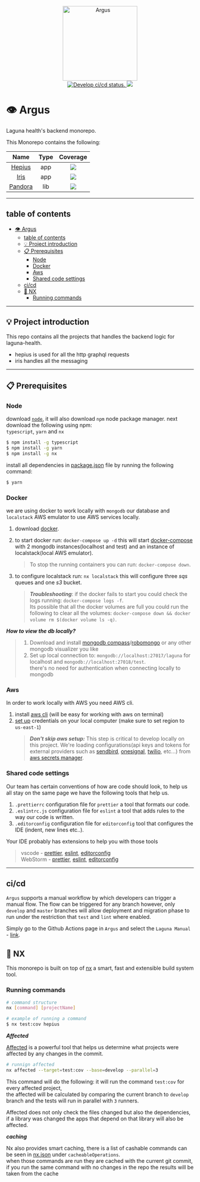 <p align="center">
  <a href="https://en.wikipedia.org/wiki/Argus_Panoptes" target="blank">
    <img src="https://media.gettyimages.com/photos/mercury-argus-and-io-14921494-found-in-the-collection-of-appartamenti-picture-id1195082483?s=2048x2048" 
      height="200" 
      alt="Argus" />
  </a><br/>
    <a href="https://github.com/LagunaHealth/argus/actions">
    <img src="https://github.com/LagunaHealth/argus/workflows/Laguna%20Auto/badge.svg" alt="Develop ci/cd status." />
  </a>
  <a href="https://github.com/LagunaHealth/argus/contributors" alt="Contributors">
    <img src="https://img.shields.io/github/contributors/badges/shields" />
  </a>
</p>

# 👁 Argus

Laguna health's backend monorepo.

This Monorepo contains the following:

<div align=“center”>

|          Name           | Type |                                                                                                          Coverage                                                                                                           |
| :---------------------: | :--: | :-------------------------------------------------------------------------------------------------------------------------------------------------------------------------------------------------------------------------: |
|  [Hepius](apps/hepius)  | app  | <a href="https://laguna-health-coverage.s3.amazonaws.com/hepius/develop/lcov-report/index.html" alt="lines"><img src="https://laguna-health-coverage.s3.amazonaws.com/hepius/develop/badge-lines.svg?branch=develop" /></a> |
|    [Iris](apps/iris)    | app  |   <a href="https://laguna-health-coverage.s3.amazonaws.com/iris/develop/lcov-report/index.html" alt="lines"><img src="https://laguna-health-coverage.s3.amazonaws.com/iris/develop/badge-lines.svg?branch=develop" /></a>   |
| [Pandora](libs/pandora) | lib  | <a href="https://laguna-health-coverage.s3.amazonaws.com/pandora/master/lcov-report/index.html" alt="lines"><img src="https://laguna-health-coverage.s3.amazonaws.com/pandora/master/badge-lines.svg?branch=master" /></a>  |

</div>

---

## table of contents

- [👁 Argus](#-argus)
  - [table of contents](#table-of-contents)
  - [💡 Project introduction](#-project-introduction)
  - [📋 Prerequisites](#-prerequisites)
    - [Node](#node)
    - [Docker](#docker)
    - [Aws](#aws)
    - [Shared code settings](#shared-code-settings)
  - [ci/cd](#cicd)
  - [🐬 NX](#-nx)
    - [Running commands](#running-commands)

---

## 💡 Project introduction

This repo contains all the projects that handles the backend logic for laguna-health.

- hepius is used for all the http graphql requests
- iris handles all the messaging

---

## 📋 Prerequisites

### Node

download [`node`](https://nodejs.org/en/download/), it will also download `npm` node package manager.
next download the following using npm:<br/>
`typescript`, `yarn` and `nx`

```bash
$ npm install -g typescript
$ npm install -g yarn
$ npm install -g nx
```

install all dependencies in [package.json](./package.json) file by running the following command:

```bash
$ yarn
```

### Docker

we are using docker to work locally with `mongodb` our database and `localstack` AWS emulator to use AWS services locally.

1. download [docker](https://docs.docker.com/get-docker/).
2. to start docker run: `docker-compose up -d` this will start [docker-compose](./docker-compose.yml) with 2 mongodb instances(localhost and test) and an instance of localstack(local AWS emulator).
   > To stop the running containers you can run: `docker-compose down`.<br/>
3. to configure localstack run: `nx localstack` this will configure three _sqs_ queues and one _s3_ bucket.

   > **_Troubleshooting_**: if the docker fails to start you could check the logs running: `docker-compose logs -f`.<br/>
   > Its possible that all the docker volumes are full you could run the following to clear all the volumes: `docker-compose down && docker volume rm $(docker volume ls -q)`.

**_How to view the db locally?_**

> 1. Download and install [mongodb compass](https://www.mongodb.com/try/download/compass)/[robomongo](https://robomongo.org/download) or any other mongodb visualizer you like
> 2. Set up local connection to: `mongodb://localhost:27017/laguna` for localhost and `mongodb://localhost:27018/test`.<br/>
>    there's no need for authentication when connecting locally to mongodb

### Aws

In order to work locally with AWS you need AWS cli.

1. install [aws cli](https://docs.aws.amazon.com/cli/latest/userguide/install-cliv2-mac.html) (will be easy for working with aws on terminal)
2. [set up](https://docs.aws.amazon.com/sdk-for-java/v1/developer-guide/setup-credentials.html) credentials on your local computer (make sure to set region to `us-east-1`)
   > **_Don't skip aws setup:_** This step is critical to develop locally on this project.
   > We're loading configurations(api keys and tokens for external providers such as [sendbird](https://sendbird.com), [onesignal](https://onesignal.com), [twilio](https://www.twilio.com), etc...) from [aws secrets manager](https://aws.amazon.com/secrets-manager/).

### Shared code settings

Our team has certain conventions of how are code should look, to help us all stay on the same page we have the following tools that help us.

1. `.prettierrc` configuration file for `prettier` a tool that formats our code.
2. `.eslintrc.js` configuration file for `eslint` a tool that adds rules to the way our code is written.
3. `.editorconfig` configuration file for `editorconfig` tool that configures the IDE (indent, new lines etc..).

Your IDE probably has extensions to help you with those tools

> vscode - [prettier](https://marketplace.visualstudio.com/items?itemName=esbenp.prettier-vscode), [eslint](https://marketplace.visualstudio.com/items?itemName=dbaeumer.vscode-eslint), [editorconfig](https://marketplace.visualstudio.com/items?itemName=EditorConfig.EditorConfig)<br/>
> WebStorm - [prettier](https://plugins.jetbrains.com/plugin/10456-prettier), [eslint](https://plugins.jetbrains.com/plugin/7494-eslint), [editorconfig](https://plugins.jetbrains.com/plugin/7294-editorconfig)

---

## ci/cd
`Argus` supports a manual workflow by which developers can trigger a manual flow.
The flow can be triggered for any branch however, only `develop` and `master` branches will allow deployment and migration phase to run under the restriction that `test` and `lint` where enabled.

Simply go to the Github Actions page in `Argus` and select the `Laguna Manual` - [link](https://github.com/LagunaHealth/argus/actions/workflows/ci.manual.yml).

## 🐬 NX

This monorepo is built on top of [nx](https://nx.dev/) a smart, fast and extensible build system tool.

### Running commands

```bash
# command structure
nx [command] [projectName]

# example of running a command
$ nx test:cov hepius
```

**_Affected_**

[Affected](https://nx.dev/using-nx/affected) is a powerful tool that helps us determine what projects were affected by any changes in the commit.

```bash
# runnign affected
nx affected --target=test:cov --base=develop --parallel=3
```

This command will do the following: it will run the command `test:cov` for every affected project,<br/>
the affected will be calculated by comparing the current branch to `develop` branch and the tests will run in parallel with `3` runners.

Affected does not only check the files changed but also the dependencies, if a library was changed the apps that depend on that library will also be affected.

**_caching_**

Nx also provides smart caching, there is a list of cashable commands can be seen in [nx.json](./nx.json) under `cacheableOperations`.<br/>
when those commands are run they are cached with the current git commit, if you run the same command with no changes in the repo the results will be taken from the cache
